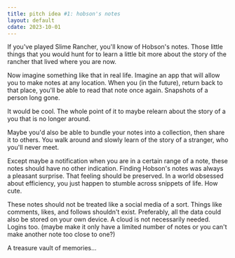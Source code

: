 ```yaml
---
title: pitch idea #1: hobson's notes
layout: default
cdate: 2023-10-01
---
```


If you've played Slime Rancher, you'll know of Hobson's notes. Those little things that you would hunt for to learn a little bit more about the story of the rancher that lived where you are now.

Now imagine something like that in real life. Imagine an app that will allow you to make notes at any location. When you (in the future), return back to that place, you'll be able to read that note once again. Snapshots of a person long gone.

It would be cool. The whole point of it to maybe relearn about the story of a you that is no longer around.

Maybe you'd also be able to bundle your notes into a collection, then share it to others. You walk around and slowly learn of the story of a stranger, who you'll never meet.

Except maybe a notification when you are in a certain range of a note, these notes should have no other indication. Finding Hobson's notes was always a pleasant surprise. That feeling should be preserved. In a world obsessed about efficiency, you just happen to stumble across snippets of life. How cute.

These notes should not be treated like a social media of a sort. Things like comments, likes, and follows shouldn't exist. Preferably, all the data could also be stored on your own device. A cloud is not necessarily needed. Logins too. (maybe make it only have a limited number of notes or you can't make another note too close to one?)

A treasure vault of memories...
